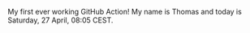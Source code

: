 My first ever working GitHub Action!
My name is Thomas and today is Saturday, 27 April, 08:05 CEST. 
